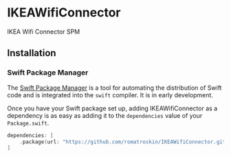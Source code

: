 # IKEAWifiConnector
IKEA Wifi Connector SPM

## Installation

### Swift Package Manager

The [Swift Package Manager](https://swift.org/package-manager/) is a tool for automating the distribution of Swift code and is integrated into the `swift` compiler. It is in early development.

Once you have your Swift package set up, adding IKEAWifiConnector as a dependency is as easy as adding it to the `dependencies` value of your `Package.swift`.

```swift
dependencies: [
    .package(url: "https://github.com/romatroskin/IKEAWifiConnector.git", .upToNextMajor(from: "0.0.1"))
]
```
